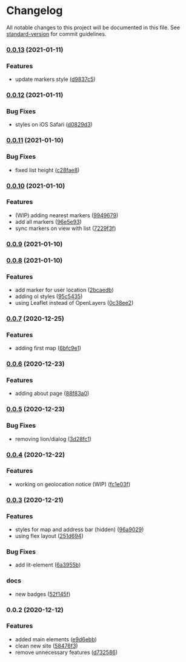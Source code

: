 # Changelog

All notable changes to this project will be documented in this file. See [standard-version](https://github.com/conventional-changelog/standard-version) for commit guidelines.

### [0.0.13](https://github.com/jdvivar/masa-madre/compare/v0.0.12...v0.0.13) (2021-01-11)


### Features

* update markers style ([d9837c5](https://github.com/jdvivar/masa-madre/commit/d9837c54245af3140d77963e5cbefad3997f7e8f))

### [0.0.12](https://github.com/jdvivar/masa-madre/compare/v0.0.11...v0.0.12) (2021-01-11)


### Bug Fixes

* styles on iOS Safari ([d0829d3](https://github.com/jdvivar/masa-madre/commit/d0829d339cc324c1adc1ea739ae433d526f4ec34))

### [0.0.11](https://github.com/jdvivar/masa-madre/compare/v0.0.10...v0.0.11) (2021-01-10)


### Bug Fixes

* fixed list height ([c28fae8](https://github.com/jdvivar/masa-madre/commit/c28fae8f52b55e2536d587f4817c5fd0171bac01))

### [0.0.10](https://github.com/jdvivar/masa-madre/compare/v0.0.9...v0.0.10) (2021-01-10)


### Features

* (WIP) adding nearest markers ([9949679](https://github.com/jdvivar/masa-madre/commit/99496793b2cc5c235d4f7829ea00a261489e891d))
* add all markers ([96e5e93](https://github.com/jdvivar/masa-madre/commit/96e5e93dcfe36634e9232a2fb5131a6bc95ede4e))
* sync markers on view with list ([7229f3f](https://github.com/jdvivar/masa-madre/commit/7229f3f2c011bd5879fd20990a8986ceeacde55d))

### [0.0.9](https://github.com/jdvivar/masa-madre/compare/v0.0.8...v0.0.9) (2021-01-10)

### [0.0.8](https://github.com/jdvivar/masa-madre/compare/v0.0.7...v0.0.8) (2021-01-10)


### Features

* add marker for user location ([2bcaedb](https://github.com/jdvivar/masa-madre/commit/2bcaedbbe843b0d2910cd4cdc76a075b3714af4a))
* adding ol styles ([95c5435](https://github.com/jdvivar/masa-madre/commit/95c54351dd27136044da5a8e7422c7a66e6b3385))
* using Leaflet instead of OpenLayers ([0c38ee2](https://github.com/jdvivar/masa-madre/commit/0c38ee2a668624b9f8722fa20275af4a23545b3a))

### [0.0.7](https://github.com/jdvivar/masa-madre/compare/v0.0.6...v0.0.7) (2020-12-25)


### Features

* adding first map ([6bfc9e1](https://github.com/jdvivar/masa-madre/commit/6bfc9e1f5304ae3f21171a38ef884b1a44f9ea43))

### [0.0.6](https://github.com/jdvivar/masa-madre/compare/v0.0.5...v0.0.6) (2020-12-23)


### Features

* adding about page ([88f83a0](https://github.com/jdvivar/masa-madre/commit/88f83a004ba80d28f296611c9135c0c7d3f8112a))

### [0.0.5](https://github.com/jdvivar/masa-madre/compare/v0.0.4...v0.0.5) (2020-12-23)


### Bug Fixes

* removing lion/dialog ([3d28fc1](https://github.com/jdvivar/masa-madre/commit/3d28fc118f5c54ac2ac8f6e64743a7047eddef34))

### [0.0.4](https://github.com/jdvivar/masa-madre/compare/v0.0.3...v0.0.4) (2020-12-22)


### Features

* working on geolocation notice (WIP) ([fc1e03f](https://github.com/jdvivar/masa-madre/commit/fc1e03f852fa05c86d9351cf7afe5b3a2caa01fc))

### [0.0.3](https://github.com/jdvivar/masa-madre/compare/v0.0.2...v0.0.3) (2020-12-21)


### Features

* styles for map and address bar (hidden) ([96a9029](https://github.com/jdvivar/masa-madre/commit/96a9029ca9e7d0004f1c231c19001879394d6822))
* using flex layout ([251d694](https://github.com/jdvivar/masa-madre/commit/251d694f5fe803cfe731c6fe3013dea91cae1fe2))


### Bug Fixes

* add lit-element ([6a3955b](https://github.com/jdvivar/masa-madre/commit/6a3955b328c3e499c0ea2d281b004d7686887bc7))


### docs

* new badges ([52f145f](https://github.com/jdvivar/masa-madre/commit/52f145fac688c1438a9ddff461c2a14ef546fa61))

### 0.0.2 (2020-12-12)


### Features

* added main elements ([e9d6ebb](https://github.com/jdvivar/masa-madre/commit/e9d6ebb782f26d0de106244b759a3f8c92ac22de))
* clean new site ([58476f3](https://github.com/jdvivar/masa-madre/commit/58476f3c756e74de41684c2ec605a4303c8eb7fe))
* remove unnecessary features ([d732586](https://github.com/jdvivar/masa-madre/commit/d732586b936d845a5c10bf00c5b9a98369508824))

